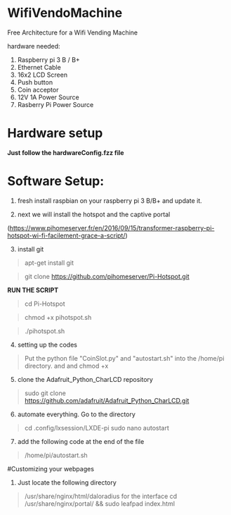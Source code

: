# WifiVendoMachine
Free Architecture for a Wifi Vending Machine

hardware needed:
1. Raspberry pi 3 B / B+
2. Ethernet Cable
3. 16x2 LCD Screen
4. Push button
5. Coin acceptor
6. 12V 1A Power Source
7. Rasberry Pi Power Source


# Hardware setup

**Just follow the hardwareConfig.fzz file**



# Software Setup:

1. fresh install raspbian on your raspberry pi 3 B/B+ and update it.

2. next we will install the hotspot and the captive portal

(https://www.pihomeserver.fr/en/2016/09/15/transformer-raspberry-pi-hotspot-wi-fi-facilement-grace-a-script/)

3. install git
> apt-get install git

> git clone https://github.com/pihomeserver/Pi-Hotspot.git


**RUN THE SCRIPT**

> cd Pi-Hotspot

> chmod +x pihotspot.sh

> ./pihotspot.sh

4. setting up the codes
> Put the python file "CoinSlot.py" and "autostart.sh" into the /home/pi directory. and and chmod +x

5. clone the Adafruit_Python_CharLCD repository
> sudo git clone https://github.com/adafruit/Adafruit_Python_CharLCD.git

6. automate everything. Go to the directory
> cd .config/lxsession/LXDE-pi
> sudo nano autostart

7. add the following code at the end of the file
> /home/pi/autostart.sh



#Customizing your webpages

1. Just locate the following directory
> /usr/share/nginx/html/daloradius for the interface
> cd /usr/share/nginx/portal/ && sudo leafpad index.html



